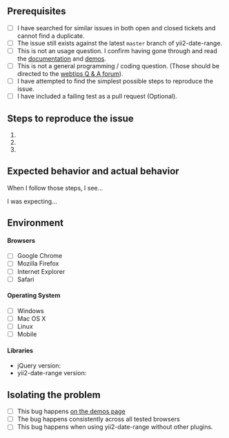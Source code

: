 ## Prerequisites

- [ ] I have searched for similar issues in both open and closed tickets and cannot find a duplicate.
- [ ] The issue still exists against the latest `master` branch of yii2-date-range.
- [ ] This is not an usage question. I confirm having gone through and read the [documentation](http://demos.krajee.com/date-range) and [demos](http://demos.krajee.com/date-range-demo).
- [ ] This is not a general programming / coding question. (Those should be directed to the [webtips Q & A forum](http://webtips.krajee.com/questions)).
- [ ] I have attempted to find the simplest possible steps to reproduce the issue.
- [ ] I have included a failing test as a pull request (Optional).

## Steps to reproduce the issue

1.
2.
3.

## Expected behavior and actual behavior

When I follow those steps, I see...

I was expecting...

## Environment

#### Browsers

- [ ] Google Chrome
- [ ] Mozilla Firefox
- [ ] Internet Explorer
- [ ] Safari

#### Operating System

- [ ] Windows
- [ ] Mac OS X
- [ ] Linux
- [ ] Mobile

#### Libraries

- jQuery version:
- yii2-date-range version:

## Isolating the problem

- [ ] This bug happens [on the demos page](https://demos.krajee.com/date-range-demo)
- [ ] The bug happens consistently across all tested browsers
- [ ] This bug happens when using yii2-date-range without other plugins.